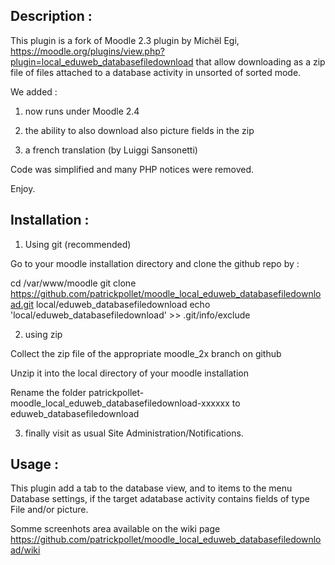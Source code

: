 Description :
-------------

This plugin is a fork of  Moodle 2.3 plugin by Michël Egi, https://moodle.org/plugins/view.php?plugin=local_eduweb_databasefiledownload that allow downloading as a zip file of files attached to a database activity in unsorted of sorted mode.

We added :

1) now runs under Moodle 2.4

2) the ability to also download also picture fields in the zip

3) a french translation (by Luiggi Sansonetti)


Code was simplified and many PHP notices were removed.

Enjoy. 


Installation :
--------------

1) Using git (recommended)

Go to your moodle installation directory and clone the github repo by :

 cd /var/www/moodle
 git clone  https://github.com/patrickpollet/moodle_local_eduweb_databasefiledownload.git  local/eduweb_databasefiledownload
 echo 'local/eduweb_databasefiledownload' >> .git/info/exclude
 

 
2) using zip

Collect the zip file of the appropriate moodle_2x branch on github

Unzip it into the local directory of your moodle installation

Rename the folder patrickpollet-moodle_local_eduweb_databasefiledownload-xxxxxx to eduweb_databasefiledownload

3) finally visit as usual Site Administration/Notifications.


Usage :
-------

This plugin add a tab to the database view, and to items to the menu Database settings, if the target adatabase activity contains fields of type File and/or picture.

Somme screenhots area available on the wiki page https://github.com/patrickpollet/moodle_local_eduweb_databasefiledownload/wiki
